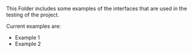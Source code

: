 This Folder includes some examples of the interfaces
that are used in the testing of the project.

Current examples are:
- Example 1
- Example 2
